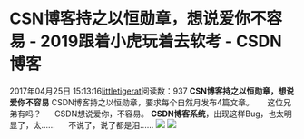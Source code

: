 # CSN博客持之以恒勋章，想说爱你不容易 - 2019跟着小虎玩着去软考 - CSDN博客
2017年04月25日 15:13:16[littletigerat](https://me.csdn.net/littletigerat)阅读数：937
**CSN博客持之以恒勋章，想说爱你不容易**
CSDN博客持之以恒勋章，要求每个自然月发布4篇文章。
     这位兄弟有吗？
     CSDN想说爱你，不容易。
**CSDN博客系统**，出现这样Bug，也太明显了，太......
     不说了，说了都是泪......
![](https://img-blog.csdn.net/20170425151952436)
![](https://img-blog.csdn.net/20170425150828378)
